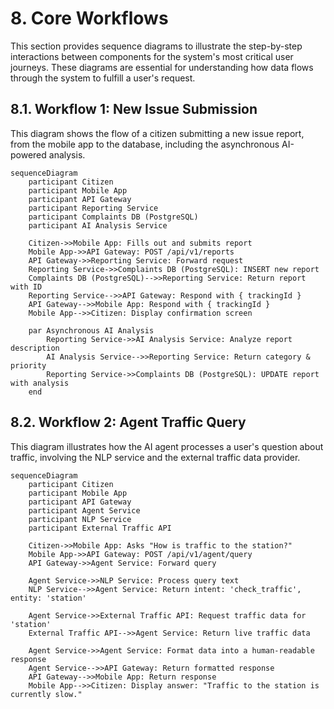 # 8. Core Workflows

This section provides sequence diagrams to illustrate the step-by-step interactions between components for the system's most critical user journeys. These diagrams are essential for understanding how data flows through the system to fulfill a user's request.

## 8.1. Workflow 1: New Issue Submission

This diagram shows the flow of a citizen submitting a new issue report, from the mobile app to the database, including the asynchronous AI-powered analysis.

```mermaid
sequenceDiagram
    participant Citizen
    participant Mobile App
    participant API Gateway
    participant Reporting Service
    participant Complaints DB (PostgreSQL)
    participant AI Analysis Service

    Citizen->>Mobile App: Fills out and submits report
    Mobile App->>API Gateway: POST /api/v1/reports
    API Gateway->>Reporting Service: Forward request
    Reporting Service->>Complaints DB (PostgreSQL): INSERT new report
    Complaints DB (PostgreSQL)-->>Reporting Service: Return report with ID
    Reporting Service-->>API Gateway: Respond with { trackingId }
    API Gateway-->>Mobile App: Respond with { trackingId }
    Mobile App-->>Citizen: Display confirmation screen

    par Asynchronous AI Analysis
        Reporting Service->>AI Analysis Service: Analyze report description
        AI Analysis Service-->>Reporting Service: Return category & priority
        Reporting Service->>Complaints DB (PostgreSQL): UPDATE report with analysis
    end
```

## 8.2. Workflow 2: Agent Traffic Query

This diagram illustrates how the AI agent processes a user's question about traffic, involving the NLP service and the external traffic data provider.

```mermaid
sequenceDiagram
    participant Citizen
    participant Mobile App
    participant API Gateway
    participant Agent Service
    participant NLP Service
    participant External Traffic API

    Citizen->>Mobile App: Asks "How is traffic to the station?"
    Mobile App->>API Gateway: POST /api/v1/agent/query
    API Gateway->>Agent Service: Forward query

    Agent Service->>NLP Service: Process query text
    NLP Service-->>Agent Service: Return intent: 'check_traffic', entity: 'station'

    Agent Service->>External Traffic API: Request traffic data for 'station'
    External Traffic API-->>Agent Service: Return live traffic data

    Agent Service->>Agent Service: Format data into a human-readable response
    Agent Service-->>API Gateway: Return formatted response
    API Gateway-->>Mobile App: Return response
    Mobile App-->>Citizen: Display answer: "Traffic to the station is currently slow."
```
